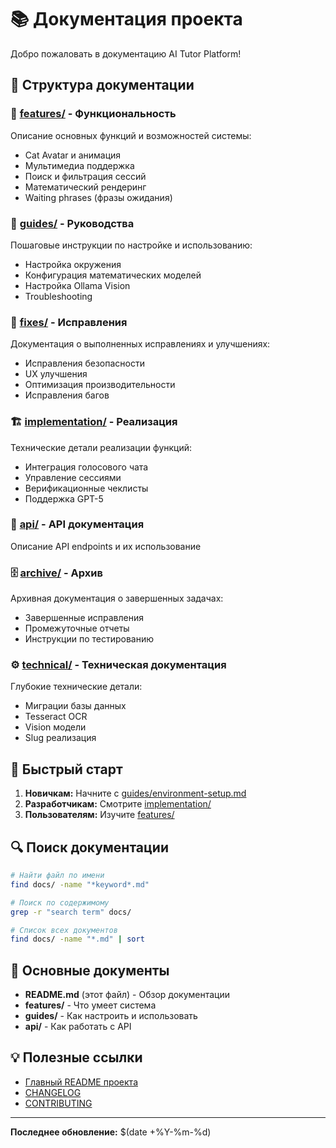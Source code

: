 # 📚 Документация проекта

Добро пожаловать в документацию AI Tutor Platform!

## 📁 Структура документации

### 🎯 [features/](features/) - Функциональность

Описание основных функций и возможностей системы:

- Cat Avatar и анимация
- Мультимедиа поддержка
- Поиск и фильтрация сессий
- Математический рендеринг
- Waiting phrases (фразы ожидания)

### 📖 [guides/](guides/) - Руководства

Пошаговые инструкции по настройке и использованию:

- Настройка окружения
- Конфигурация математических моделей
- Настройка Ollama Vision
- Troubleshooting

### 🔧 [fixes/](fixes/) - Исправления

Документация о выполненных исправлениях и улучшениях:

- Исправления безопасности
- UX улучшения
- Оптимизация производительности
- Исправления багов

### 🏗️ [implementation/](implementation/) - Реализация

Технические детали реализации функций:

- Интеграция голосового чата
- Управление сессиями
- Верификационные чеклисты
- Поддержка GPT-5

### 🔌 [api/](api/) - API документация

Описание API endpoints и их использование

### 🗄️ [archive/](archive/) - Архив

Архивная документация о завершенных задачах:

- Завершенные исправления
- Промежуточные отчеты
- Инструкции по тестированию

### ⚙️ [technical/](technical/) - Техническая документация

Глубокие технические детали:

- Миграции базы данных
- Tesseract OCR
- Vision модели
- Slug реализация

## 🚀 Быстрый старт

1. **Новичкам:** Начните с [guides/environment-setup.md](guides/environment-setup.md)
2. **Разработчикам:** Смотрите [implementation/](implementation/)
3. **Пользователям:** Изучите [features/](features/)

## 🔍 Поиск документации

```bash
# Найти файл по имени
find docs/ -name "*keyword*.md"

# Поиск по содержимому
grep -r "search term" docs/

# Список всех документов
find docs/ -name "*.md" | sort
```

## 📝 Основные документы

- **README.md** (этот файл) - Обзор документации
- **features/** - Что умеет система
- **guides/** - Как настроить и использовать
- **api/** - Как работать с API

## 💡 Полезные ссылки

- [Главный README проекта](../README.md)
- [CHANGELOG](../CHANGELOG.md)
- [CONTRIBUTING](../CONTRIBUTING.md)

---

**Последнее обновление:** $(date +%Y-%m-%d)
